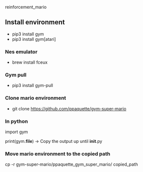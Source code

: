 reinforcement_mario

## Install environment

+ pip3 install gym
+ pip3 install gym[atari]

### Nes emulator

+ brew install fceux

### Gym pull

+ pip3 install gym-pull

### Clone mario environment

+ git clone https://github.com/ppaquette/gym-super-mario

### In python 

import gym

print(gym.__file__) -> Copy the output up until __init__.py

### Move mario environment to the copied path

cp -r gym-super-mario/ppaquette_gym_super_mario/ copied_path


